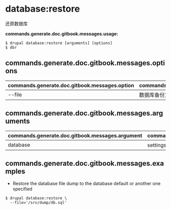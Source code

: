 # database:restore
还原数据库

**commands.generate.doc.gitbook.messages.usage:**
```
$ drupal database:restore [arguments] [options]
$ dbr  
```

## commands.generate.doc.gitbook.messages.options
commands.generate.doc.gitbook.messages.option | commands.generate.doc.gitbook.messages.details
-------|-------------
--file | 数据库备份文件文件名

## commands.generate.doc.gitbook.messages.arguments
commands.generate.doc.gitbook.messages.argument | commands.generate.doc.gitbook.messages.details
---------|-------------
database | settings.php 文件中 Database 的键

## commands.generate.doc.gitbook.messages.examples
* Restore the database file dump to the database default or another one specified
```
$ drupal database:restore \
  --file='/srv/dump/db.sql'

```
